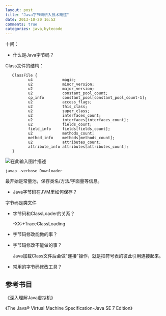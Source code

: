 ```yaml
---
layout: post
title: "Java字节码织入技术概述"
date: 2013-10-20 16:52
comments: true
categories: java,bytecode
---
```

十问：

* 什么是Java字节码？

<!-- more -->


Class文件的结构：

       ClassFile {
              u4             magic;
              u2             minor_version;
              u2             major_version;
              u2             constant_pool_count;
              cp_info        constant_pool[constant_pool_count-1];
              u2             access_flags;
              u2             this_class;
              u2             super_class;
              u2             interfaces_count;
              u2             interfaces[interfaces_count];
              u2             fields_count;
              field_info     fields[fields_count];
              u2             methods_count;
              method_info    methods[methods_count];
              u2             attributes_count;
              attribute_info attributes[attributes_count];
       }

![在此输入图片描述][1]

	javap -verbose Downloader
	
最开始是常量池，保存类名/方法/字面量等信息。

* Java字节码在JVM里如何保存？

字节码是类文件

* 字节码和ClassLoader的关系？

	-XX:+TraceClassLoading 

* 字节码修改能做的事？
* 字节码修改不能做的事？

	Java加载Class文件后会做"连接"操作，就是把符号表的彼此引用连接起来。

* 常用的字节码修改工具？ 


[1]: http://static.oschina.net/uploads/space/2013/1020/193328_GPX0_190591.png


## 参考书目

《深入理解Java虚拟机》

《The Java® Virtual Machine Specification-Java SE 7 Edition》
